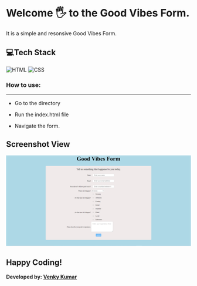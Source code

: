 # Welcome 🖐 to the Good Vibes Form.
It is a simple and resonsive Good Vibes Form.

## 💻Tech Stack

![HTML](https://img.shields.io/badge/html5%20-%23E34F26.svg?&style=for-the-badge&logo=html5&logoColor=white)
![CSS](https://img.shields.io/badge/css3%20-%231572B6.svg?&style=for-the-badge&logo=css3&logoColor=white)


### How to use:

---
- Go to the directory

- Run the index.html file

- Navigate the form.

## Screenshot View

![Default View](goodVibesForm.png)

## Happy Coding!

<strong>Developed by: <a href="https://github.com/BoddepallyVenkatesh06">Venky Kumar</a>